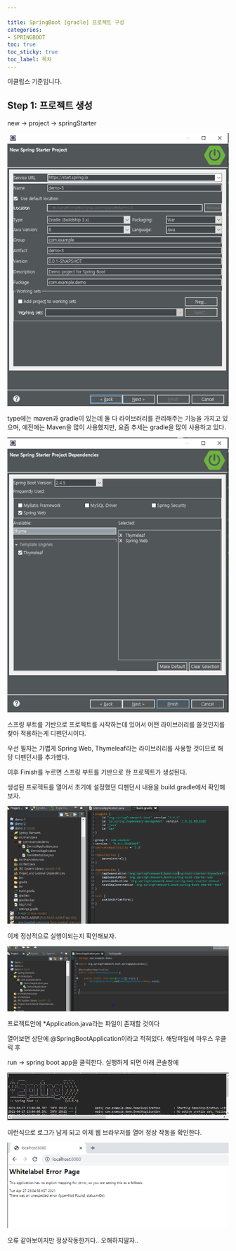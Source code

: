 ```yaml
---

title: SpringBoot [gradle] 프로젝트 구성
categories:
- SPRINGBOOT
toc: true
toc_sticky: true
toc_label: 목차
---
```






이클립스 기준입니다.

## Step 1:  프로젝트 생성

new -> project -> springStarter



![image-20210427224956282](../../assets/images/2021-04-27-springboot-프로젝트생성/image-20210427224956282.png)



type에는 maven과 gradle이 있는데 둘 다 라이브러리를 관리해주는 기능을 가지고 있으며, 예전에는 Maven을 많이 사용했지만, 요즘 추세는 gradle을 많이 사용하고 있다.



![image-20210427225055943](../../assets/images/2021-04-27-springboot-프로젝트생성/image-20210427225055943.png)



스프링 부트를 기반으로 프로젝트를 시작하는데 있어서 어떤 라이브러리를 쓸것인지를 찾아 적용하는게 디펜던시이다.

우선 필자는 가볍게 Spring Web, Thymeleaf라는 라이브러리를 사용할 것이므로 해당 디펜던시를 추가했다.

이후 Finish를 누르면 스프링 부트를 기반으로 한 프로젝트가 생성된다.



생성된 프로젝트를 열어서 초기에 설정했던 디펜던시 내용을 build.gradle에서 확인해보자.



![image-20210427230004693](../../assets/images/2021-04-27-springboot-프로젝트생성/image-20210427230004693.png)



이제 정상적으로 실행이되는지 확인해보자.

![image-20210427230300261](../../assets/images/2021-04-27-springboot-프로젝트생성/image-20210427230300261.png)



프로젝트안에 *Application.java라는 파일이 존재할 것이다

열어보면 상단에 @SpringBootApplication이라고 적혀있다. 해당파일에 마우스 우클릭 후

run -> spring boot app을 클릭한다. 실행하게 되면 아래 콘솔창에

![image-20210427230422242](../../assets/images/2021-04-27-springboot-프로젝트생성/image-20210427230422242.png)



이런식으로 로그가 남게 되고 이제 웹 브라우저를 열어 정상 작동을 확인한다.

![image-20210427230504823](../../assets/images/2021-04-27-springboot-프로젝트생성/image-20210427230504823.png)

오류 같아보이지만 정상작동한거다.. 오해하지말자.. 